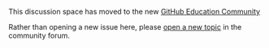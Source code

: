 This discussion space has moved to the new [GitHub Education Community](https://education.github.community)

Rather than opening a new issue here, please [open a new topic](https://education.github.community/new-topic) in the community forum.
